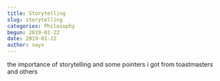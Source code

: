 ```yaml
---
title: Storytelling
slug: storytelling
categories: Philosophy
begun: 2019-01-22
date: 2019-01-22
author: swyx
---
```


the importance of storytelling and some pointers i got from toastmasters and others
